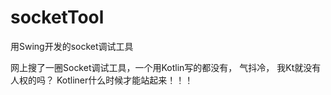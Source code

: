 # socketTool
用Swing开发的socket调试工具


网上搜了一圈Socket调试工具，一个用Kotlin写的都没有，
气抖冷，
我Kt就没有人权的吗？
Kotliner什么时候才能站起来！！！

